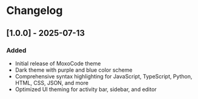 # Changelog

## [1.0.0] - 2025-07-13

### Added
- Initial release of MoxoCode theme
- Dark theme with purple and blue color scheme
- Comprehensive syntax highlighting for JavaScript, TypeScript, Python, HTML, CSS, JSON, and more
- Optimized UI theming for activity bar, sidebar, and editor
